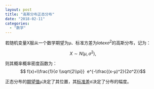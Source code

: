 ```yaml
---
layout: post
title: "高斯分布正态分布"
date: "2018-02-11"
categories: 
  - "数学"
---
```


若随机变量X服从一个数学期望为μ、标准方差为$latex σ^2$的高斯分布，记为：

$$ X∼N(μ,σ^2),$$

则其概率概率密度函数为：$$ f(x)=\\frac{1}{σ \\sqrt{2\\pi}}  e^{-\\frac{(x-μ)^2}{2σ^2}}$$

正态分布的[期望值](http://zh.wikipedia.org/wiki/%E6%9C%9F%E6%9C%9B%E5%80%BC "期望值")μ决定了其位置，其[标准差](http://zh.wikipedia.org/wiki/%E6%A8%99%E6%BA%96%E5%B7%AE "标准差")σ决定了分布的幅度。
